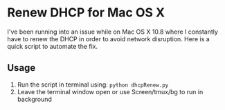 Renew DHCP for Mac OS X
=======================

I've been running into an issue while on Mac OS X 10.8 where I constantly have to renew the DHCP in order to avoid network disruption. Here is a quick script to automate the fix. 

Usage
-----

1. Run the script in terminal using:
``` python dhcpRenew.py ```
2. Leave the terminal window open or use Screen/tmux/bg to run in background